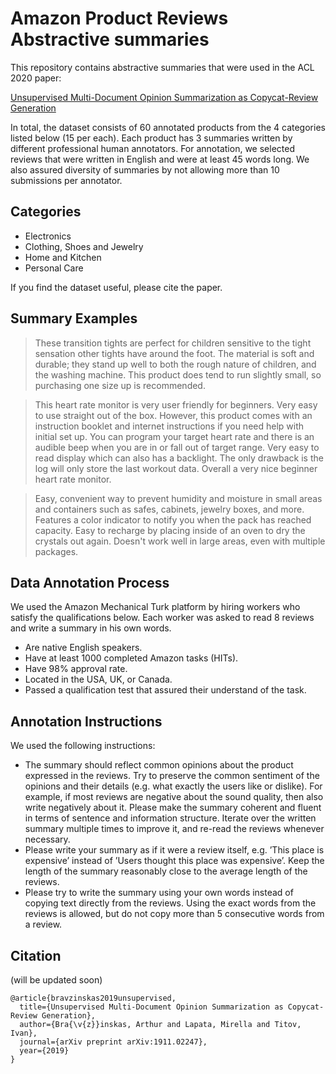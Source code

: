# Amazon Product Reviews Abstractive summaries

This repository contains abstractive summaries that were used in the ACL 2020 paper:

[Unsupervised Multi-Document Opinion Summarization as Copycat-Review Generation](https://arxiv.org/abs/1911.02247)

In total, the dataset consists of 60 annotated products from the 4 categories listed below (15 per each). Each product has 3 summaries written by different professional human annotators.
For annotation, we selected reviews that were written in English and were at least 45 words long. We also assured diversity of summaries by not allowing more than 10 submissions per annotator.

## Categories
* Electronics
* Clothing, Shoes and Jewelry
* Home and Kitchen
* Personal Care

If you find the dataset useful, please cite the paper.

## Summary Examples

> These transition tights are perfect for children sensitive to the tight sensation other tights have around the foot.  The material is soft and durable; they stand up well to both the rough nature of children, and the washing machine.  This product does tend to run slightly small, so purchasing one size up is recommended.

> This heart rate monitor is very user friendly for beginners.  Very easy to use straight out of the box. However, this product comes with an instruction booklet and internet instructions if you need help with initial set up. You can program your target heart rate and there is an audible beep when you are in or fall out of target range. Very easy to read display which can also has a backlight. The only drawback is the log will only store the last workout data.  Overall a very nice beginner heart rate monitor.

> Easy, convenient way to prevent humidity and moisture in small areas and containers such as safes, cabinets, jewelry boxes, and more. Features a color indicator to notify you when the pack has reached capacity. Easy to recharge by placing inside of an oven to dry the crystals out again. Doesn't work well in large areas, even with multiple packages.

## Data Annotation Process

We used the Amazon Mechanical Turk platform by hiring workers who satisfy the qualifications below. Each worker was asked to read 8 reviews and write a summary in his own words.

* Are native English speakers.
* Have at least 1000 completed Amazon tasks (HITs).
* Have 98% approval rate.
* Located in the USA, UK, or Canada.
* Passed a qualification test that assured their understand of the task.


## Annotation Instructions

We used the following instructions:

- The summary should reflect common opinions about the product expressed in the reviews. Try to preserve the common sentiment of the opinions and their details (e.g. what exactly the users like or dislike). For example, if most reviews are negative about the sound quality, then also write negatively about it. Please make the summary coherent and fluent in terms of sentence and information structure. Iterate over the written summary multiple times to improve it, and re-read the reviews whenever necessary.
- Please write your summary as if it were a review itself, e.g. ’This place is expensive’ instead of ’Users thought this place was expensive’. Keep the length of the summary reasonably close to the average length of the reviews.
- Please try to write the summary using your own words instead of copying text directly from the reviews. Using the exact words from the reviews is allowed, but do not copy more than 5 consecutive words from a review.

## Citation

(will be updated soon)

```
@article{bravzinskas2019unsupervised,
  title={Unsupervised Multi-Document Opinion Summarization as Copycat-Review Generation},
  author={Bra{\v{z}}inskas, Arthur and Lapata, Mirella and Titov, Ivan},
  journal={arXiv preprint arXiv:1911.02247},
  year={2019}
}
```